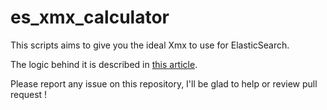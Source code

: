 # es_xmx_calculator

This scripts aims to give you the ideal Xmx to use for ElasticSearch.

The logic behind it is described in [this article](https://medium.com/@cedric.nisio/setting-elasticsearch-xmx-6e44a66d95c1).

Please report any issue on this repository, I'll be glad to help or review pull request !
